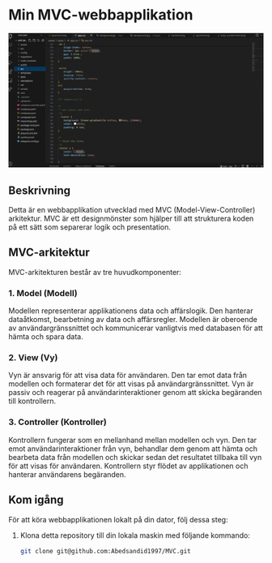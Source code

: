 # Min MVC-webbapplikation

![Webbapplikation](./webapp.png)

## Beskrivning

Detta är en webbapplikation utvecklad med MVC (Model-View-Controller) arkitektur. MVC är ett designmönster som hjälper till att strukturera koden på ett sätt som separerar logik och presentation.

## MVC-arkitektur

MVC-arkitekturen består av tre huvudkomponenter:

### 1. Model (Modell)

Modellen representerar applikationens data och affärslogik. Den hanterar dataåtkomst, bearbetning av data och affärsregler. Modellen är oberoende av användargränssnittet och kommunicerar vanligtvis med databasen för att hämta och spara data.

### 2. View (Vy)

Vyn är ansvarig för att visa data för användaren. Den tar emot data från modellen och formaterar det för att visas på användargränssnittet. Vyn är passiv och reagerar på användarinteraktioner genom att skicka begäranden till kontrollern.

### 3. Controller (Kontroller)

Kontrollern fungerar som en mellanhand mellan modellen och vyn. Den tar emot användarinteraktioner från vyn, behandlar dem genom att hämta och bearbeta data från modellen och skickar sedan det resultatet tillbaka till vyn för att visas för användaren. Kontrollern styr flödet av applikationen och hanterar användarens begäranden.

## Kom igång

För att köra webbapplikationen lokalt på din dator, följ dessa steg:

1. Klona detta repository till din lokala maskin med följande kommando:

   ```bash
   git clone git@github.com:Abedsandid1997/MVC.git
